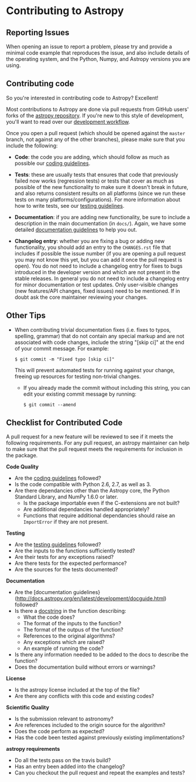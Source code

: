 Contributing to Astropy
=======================

Reporting Issues
----------------

When opening an issue to report a problem, please try and provide a minimal
code example that reproduces the issue, and also include details of the
operating system, and the Python, Numpy, and Astropy versions you are using.

Contributing code
-----------------

So you're interested in contributing code to Astropy? Excellent!

Most contributions to Astropy are done via pull requests from GitHub users'
forks of the [astropy repository](https://github.com/astropy/astropy). If you're new to this style of development,
you'll want to read over our [development workflow](http://docs.astropy.org/en/latest/development/workflow/development_workflow.html).

Once you open a pull request (which should be opened against the ``master``
branch, not against any of the other branches), please make sure that you
include the following:

- **Code**: the code you are adding, which should follow as much as possible
  our [coding guidelines](http://docs.astropy.org/en/latest/development/codeguide.html).

- **Tests**: these are usually tests that ensures that code that previously
  failed now works (regression tests) or tests that cover as much as possible
  of the new functionality to make sure it doesn't break in future, and also
  returns consistent results on all platforms (since we run these tests on many
  platforms/configurations). For more information about how to write tests, see
  our [testing guidelines](http://docs.astropy.org/en/latest/development/testguide.html).

- **Documentation**: if you are adding new functionality, be sure to include a
  description in the main documentation (in ``docs/``). Again, we have some
  detailed [documentation guidelines](http://docs.astropy.org/en/latest/development/docguide.html)
  to help you out.

- **Changelog entry**: whether you are fixing a bug or adding new
  functionality, you should add an entry to the ``CHANGES.rst`` file that
  includes if possible the issue number (if you are opening a pull request you
  may not know this yet, but you can add it once the pull request is open). You
  do not need to include a changelog entry for fixes to bugs introduced in the
  developer version and which are not present in the stable releases.  In
  general you do not need to include a changelog entry for minor documentation
  or test updates.  Only user-visible changes (new features/API changes, fixed
  issues) need to be mentioned.  If in doubt ask the core maintainer reviewing
  your changes.

Other Tips
----------

- When contributing trivial documentation fixes (i.e. fixes to typos, spelling,
  grammar) that do not contain any special markup and are not associated with code
  changes, include the string "[skip ci]" at the end of your commit message.
  For example:

      $ git commit -m "Fixed typo [skip ci]"

  This will prevent automated tests for running against your change, freeing
  up resources for testing non-trivial changes.

  - If you already made the commit without including this string, you can edit
    your existing commit message by running:

        $ git commit --amend

Checklist for Contributed Code
------------------------------

A pull request for a new feature will be reviewed to see if it meets the following requirements.  For any pull request, an astropy maintainer can help to make sure that the pull request meets the requirements for inclusion in the package.  

**Code Quality**
  * Are the [coding guidelines](http://docs.astropy.org/en/latest/development/codeguide.html)
    followed?
  * Is the code compatible with Python 2.6, 2.7, as well as 3.
  * Are there dependancies other than the Astropy core, the Python Standard 
    Library, and NumPy 1.6.0 or later.
    * Is the package importable even if the C-extensions are not built?
    * Are additional dependancies handled appropriately?
    * Functions that require additional dependancies should raise an `ImportError`
        if they are not present.
  
**Testing**
  * Are the [testing guidelines](http://docs.astropy.org/en/latest/development/testguide.html) followed?
  * Are the inputs to the functions sufficiently tested?
  * Are their tests for any exceptions raised?
  * Are there tests for the expected performance?
  * Are the sources for the tests documented?

**Documentation**
  * Are the [documentation guidelines}(http://docs.astropy.org/en/latest/development/docguide.html) followed? 
  * Is there a [docstring](http://docs.astropy.org/en/latest/development/docrules.html) in the function describing:
    * What the code does?
    * The format of the inputs to the function?
    * The format of the outpus of the function?
    * References to the original algorithms?
    * Any exceptions which are raised?
    * An example of running the code?
  * Is there any information needed to be added to the docs to describe the function?
  * Does the documentation build without errors or warnings?

**License**
  * Is the astropy license included at the top of the file?
  * Are there any conflicts with this code and existing codes? 

**Scientific Quality**
  * Is the submission relevant to astronomy? 
  * Are references included to the origin source for the algorithm?
  * Does the code perform as expected?
  * Has the code been tested against previously existing implimentations?

**astropy requirements**
  * Do all the tests pass on the travis build?
  * Has an entry been added into the changelog?
  * Can you checkout the pull request and repeat the examples and tests?
